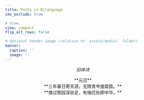 ```yaml
---
title: Posts in Bilanguage
cms_exclude: true

# View.
view: compact
flip_alt_rows: false

# Optional header image (relative to `assets/media/` folder).
banner:
  caption: ''
  image: ''
---
```


*<center> 旧体诗 </center>*


<center> **元日** </center>

<center> **三年春日寄天涯，无限青岑接碧霞。** </center>

<center> **偶过颓园深驻足，有梅花处即中华。** </center>

